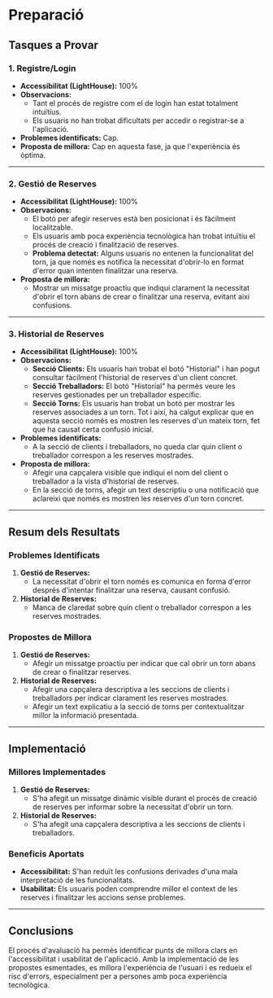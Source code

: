 # Preparació

## Tasques a Provar

### **1. Registre/Login**
- **Accessibilitat (LightHouse):** 100%
- **Observacions:**
  - Tant el procés de registre com el de login han estat totalment intuïtius.
  - Els usuaris no han trobat dificultats per accedir o registrar-se a l'aplicació.
- **Problemes identificats:** Cap.
- **Proposta de millora:** Cap en aquesta fase, ja que l'experiència és òptima.

---

### **2. Gestió de Reserves**
- **Accessibilitat (LightHouse):** 100%
- **Observacions:**
  - El botó per afegir reserves està ben posicionat i és fàcilment localitzable.
  - Els usuaris amb poca experiència tecnològica han trobat intuïtiu el procés de creació i finalització de reserves.
  - **Problema detectat:** Alguns usuaris no entenen la funcionalitat del torn, ja que només es notifica la necessitat d'obrir-lo en format d'error quan intenten finalitzar una reserva.
- **Proposta de millora:**
  - Mostrar un missatge proactiu que indiqui clarament la necessitat d'obrir el torn abans de crear o finalitzar una reserva, evitant així confusions.

---

### **3. Historial de Reserves**
- **Accessibilitat (LightHouse):** 100%
- **Observacions:**
  - **Secció Clients:** Els usuaris han trobat el botó "Historial" i han pogut consultar fàcilment l'historial de reserves d'un client concret.
  - **Secció Treballadors:** El botó "Historial" ha permès veure les reserves gestionades per un treballador específic.
  - **Secció Torns:** Els usuaris han trobat un botó per mostrar les reserves associades a un torn. Tot i així, ha calgut explicar que en aquesta secció només es mostren les reserves d'un mateix torn, fet que ha causat certa confusió inicial.
- **Problemes identificats:**
  - A la secció de clients i treballadors, no queda clar quin client o treballador correspon a les reserves mostrades.
- **Proposta de millora:**
  - Afegir una capçalera visible que indiqui el nom del client o treballador a la vista d'historial de reserves.
  - En la secció de torns, afegir un text descriptiu o una notificació que aclareixi que només es mostren les reserves d'un torn concret.

---

## Resum dels Resultats
### Problemes Identificats
1. **Gestió de Reserves:**
   - La necessitat d'obrir el torn només es comunica en forma d'error després d'intentar finalitzar una reserva, causant confusió.
2. **Historial de Reserves:**
   - Manca de claredat sobre quin client o treballador correspon a les reserves mostrades.

### Propostes de Millora
1. **Gestió de Reserves:**
   - Afegir un missatge proactiu per indicar que cal obrir un torn abans de crear o finalitzar reserves.
2. **Historial de Reserves:**
   - Afegir una capçalera descriptiva a les seccions de clients i treballadors per indicar clarament les reserves mostrades.
   - Afegir un text explicatiu a la secció de torns per contextualitzar millor la informació presentada.

---

## Implementació
### Millores Implementades
1. **Gestió de Reserves:**
   - S'ha afegit un missatge dinàmic visible durant el procés de creació de reserves per informar sobre la necessitat d'obrir un torn.
2. **Historial de Reserves:**
   - S'ha afegit una capçalera descriptiva a les seccions de clients i treballadors.

### Beneficis Aportats
- **Accessibilitat:** S'han reduït les confusions derivades d'una mala interpretació de les funcionalitats.
- **Usabilitat:** Els usuaris poden comprendre millor el context de les reserves i finalitzar les accions sense problemes.

---

## Conclusions
El procés d'avaluació ha permès identificar punts de millora clars en l'accessibilitat i usabilitat de l'aplicació. Amb la implementació de les propostes esmentades, es millora l'experiència de l'usuari i es redueix el risc d'errors, especialment per a persones amb poca experiència tecnològica.
